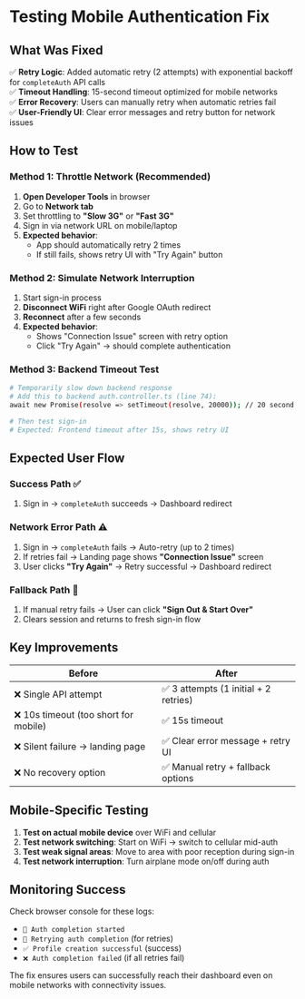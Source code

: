 # Testing Mobile Authentication Fix

## **What Was Fixed**

✅ **Retry Logic**: Added automatic retry (2 attempts) with exponential backoff for `completeAuth` API calls  
✅ **Timeout Handling**: 15-second timeout optimized for mobile networks  
✅ **Error Recovery**: Users can manually retry when automatic retries fail  
✅ **User-Friendly UI**: Clear error messages and retry button for network issues  

## **How to Test**

### **Method 1: Throttle Network (Recommended)**

1. **Open Developer Tools** in browser
2. Go to **Network tab**
3. Set throttling to **"Slow 3G"** or **"Fast 3G"**
4. Sign in via network URL on mobile/laptop
5. **Expected behavior**: 
   - App should automatically retry 2 times
   - If still fails, shows retry UI with "Try Again" button

### **Method 2: Simulate Network Interruption**

1. Start sign-in process
2. **Disconnect WiFi** right after Google OAuth redirect
3. **Reconnect** after a few seconds
4. **Expected behavior**: 
   - Shows "Connection Issue" screen with retry option
   - Click "Try Again" → should complete authentication

### **Method 3: Backend Timeout Test**

```bash
# Temporarily slow down backend response
# Add this to backend auth.controller.ts (line 74):
await new Promise(resolve => setTimeout(resolve, 20000)); // 20 second delay

# Then test sign-in
# Expected: Frontend timeout after 15s, shows retry UI
```

## **Expected User Flow**

### **Success Path** ✅
1. Sign in → `completeAuth` succeeds → Dashboard redirect

### **Network Error Path** ⚠️
1. Sign in → `completeAuth` fails → Auto-retry (up to 2 times)
2. If retries fail → Landing page shows **"Connection Issue"** screen
3. User clicks **"Try Again"** → Retry successful → Dashboard redirect

### **Fallback Path** 🔄
1. If manual retry fails → User can click **"Sign Out & Start Over"**
2. Clears session and returns to fresh sign-in flow

## **Key Improvements**

| **Before** | **After** |
|------------|-----------|
| ❌ Single API attempt | ✅ 3 attempts (1 initial + 2 retries) |
| ❌ 10s timeout (too short for mobile) | ✅ 15s timeout |
| ❌ Silent failure → landing page | ✅ Clear error message + retry UI |
| ❌ No recovery option | ✅ Manual retry + fallback options |

## **Mobile-Specific Testing**

1. **Test on actual mobile device** over WiFi and cellular
2. **Test network switching**: Start on WiFi → switch to cellular mid-auth
3. **Test weak signal areas**: Move to area with poor reception during sign-in
4. **Test network interruption**: Turn airplane mode on/off during auth

## **Monitoring Success**

Check browser console for these logs:
- `🔐 Auth completion started`
- `🔄 Retrying auth completion` (for retries)
- `✅ Profile creation successful` (success)
- `❌ Auth completion failed` (if all retries fail)

The fix ensures users can successfully reach their dashboard even on mobile networks with connectivity issues.
